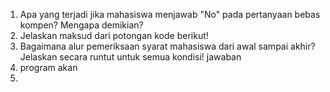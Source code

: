 1. Apa yang terjadi jika mahasiswa menjawab "No" pada pertanyaan bebas kompen?
Mengapa demikian?
2. Jelaskan maksud dari potongan kode berikut!
3. Bagaimana alur pemeriksaan syarat mahasiswa dari awal sampai akhir? Jelaskan secara
runtut untuk semua kondisi!
jawaban
1. program akan
2. 